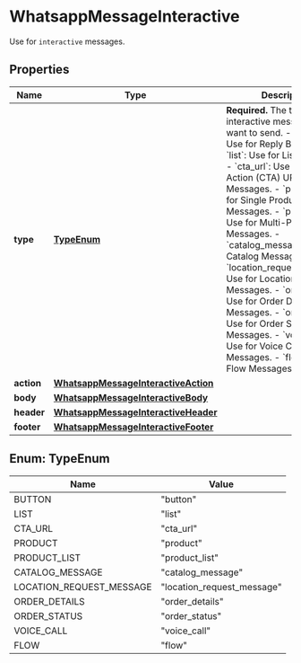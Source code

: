 

# WhatsappMessageInteractive

Use for `interactive` messages.

## Properties

| Name | Type | Description | Notes |
|------------ | ------------- | ------------- | -------------|
|**type** | [**TypeEnum**](#TypeEnum) | **Required.** The type of interactive message you want to send. - &#x60;button&#x60;: Use for Reply Buttons. - &#x60;list&#x60;: Use for List Messages. - &#x60;cta_url&#x60;: Use for Call-To-Action (CTA) URL Button Messages. - &#x60;product&#x60;: Use for Single Product Messages. - &#x60;product_list&#x60;: Use for Multi-Product Messages. - &#x60;catalog_message&#x60;: Use for Catalog Messages. - &#x60;location_request_message&#x60;: Use for Location Request Messages. - &#x60;order_details&#x60;: Use for Order Details Messages. - &#x60;order_status&#x60;: Use for Order Status Messages. - &#x60;voice_call&#x60;: Use for Voice Call Messages. - &#x60;flow&#x60;: Use for Flow Messages. |  [optional] |
|**action** | [**WhatsappMessageInteractiveAction**](WhatsappMessageInteractiveAction.md) |  |  [optional] |
|**body** | [**WhatsappMessageInteractiveBody**](WhatsappMessageInteractiveBody.md) |  |  [optional] |
|**header** | [**WhatsappMessageInteractiveHeader**](WhatsappMessageInteractiveHeader.md) |  |  [optional] |
|**footer** | [**WhatsappMessageInteractiveFooter**](WhatsappMessageInteractiveFooter.md) |  |  [optional] |



## Enum: TypeEnum

| Name | Value |
|---- | -----|
| BUTTON | &quot;button&quot; |
| LIST | &quot;list&quot; |
| CTA_URL | &quot;cta_url&quot; |
| PRODUCT | &quot;product&quot; |
| PRODUCT_LIST | &quot;product_list&quot; |
| CATALOG_MESSAGE | &quot;catalog_message&quot; |
| LOCATION_REQUEST_MESSAGE | &quot;location_request_message&quot; |
| ORDER_DETAILS | &quot;order_details&quot; |
| ORDER_STATUS | &quot;order_status&quot; |
| VOICE_CALL | &quot;voice_call&quot; |
| FLOW | &quot;flow&quot; |



